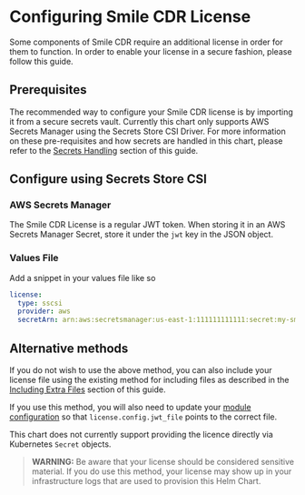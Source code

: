 # Configuring Smile CDR License

Some components of Smile CDR require an additional license in order for them to function. In order to enable your license in a secure fashion, please follow this guide.

## Prerequisites

The recommended way to configure your Smile CDR license is by importing it from a secure secrets vault. Currently this chart only supports AWS Secrets Manager using the Secrets Store CSI Driver. For more information on these pre-requisites and how secrets are handled in this chart, please refer to the [Secrets Handling](../secrets.md) section of this guide.

## Configure using Secrets Store CSI

### AWS Secrets Manager

The Smile CDR License is a regular JWT token. When storing it in an AWS Secrets Manager Secret, store it under the `jwt` key in the JSON object.

### Values File

Add a snippet in your values file like so

```yaml
license:
  type: sscsi
  provider: aws
  secretArn: arn:aws:secretsmanager:us-east-1:111111111111:secret:my-smile-license
```

## Alternative methods

If you do not wish to use the above method, you can also include your license file using the existing method for including files as described in the [Including Extra Files](./storage/files.md) section of this guide.

If you use this method, you will also need to update your [module configuration](./modules.md) so that `license.config.jwt_file` points to the correct file.

This chart does not currently support providing the licence directly via Kubernetes `Secret` objects.

> **WARNING:** Be aware that your license should be considered sensitive material. If you do use this method, your license may show up in your infrastructure logs that are used to provision this Helm Chart.
